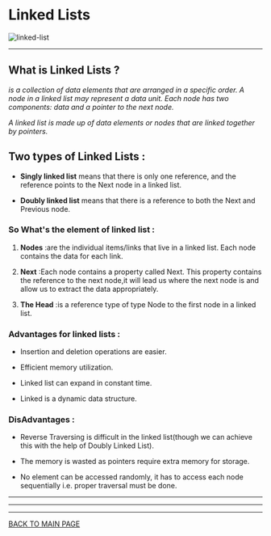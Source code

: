 # **Linked Lists**


![linked-list](https://cdncontribute.geeksforgeeks.org/wp-content/uploads/Linkedlist-2.png)

***


## **What is Linked Lists ?**
*is a collection of data elements that are arranged in a specific order. A node in a linked list may represent a data unit. Each node has two components: data and a pointer to the next node.*

*A linked list is made up of data elements or nodes that are linked together by pointers.*


## **Two types of Linked Lists :**

* **Singly linked list** means that there is only one reference, and the reference points to the Next node in a linked list.

* **Doubly linked list** means that there is a reference to both the Next and Previous node.



### **So What's the element of linked list :**

1. **Nodes** :are the individual items/links that live in a linked list. Each node contains the data for each link.

2. **Next** :Each node contains a property called Next. This property contains the reference to the next node,it will lead us where the next node is and allow us to extract the data appropriately.

3. **The Head** :is a reference type of type Node to the first node in a linked list.


### **Advantages for linked lists :**

* Insertion and deletion operations are easier.

* Efficient memory utilization.

* Linked list can expand in constant time.

* Linked is a dynamic data structure.


### **DisAdvantages :**

* Reverse Traversing is difficult in the linked list(though we can achieve this with the help of Doubly Linked List).

* The memory is wasted as pointers require extra memory for storage.

* No element can be accessed randomly, it has to access each node sequentially i.e. proper traversal must be done.



***
***
***
[BACK TO MAIN PAGE](https://github.com/farahalwahaibi/Reading-Notes/blob/main/README.md)
